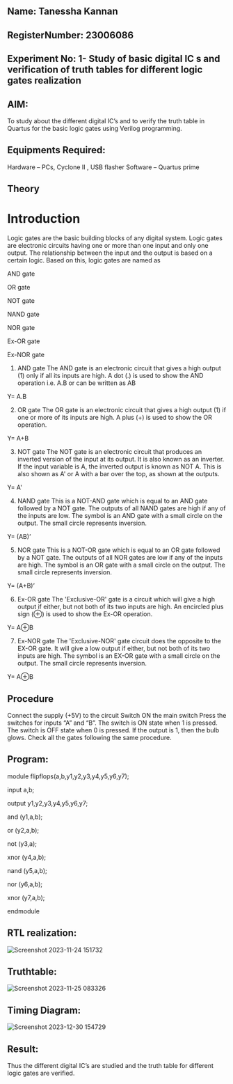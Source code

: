 ## Name: Tanessha Kannan
## RegisterNumber:  23006086
## Experiment No: 1- Study of basic digital IC s and verification of truth tables for different logic gates realization 
##  AIM:
To study about the different digital IC’s and to verify the truth table in Quartus for the basic logic gates using Verilog programming.

## Equipments Required:
Hardware – PCs, Cyclone II , USB flasher
Software – Quartus prime
## Theory
# Introduction
Logic gates are the basic building blocks of any digital system. Logic gates are electronic circuits having one or more than one input and only one output. The relationship between the input and the output is based on a certain logic. Based on this, logic gates are named as

AND gate

OR gate

NOT gate

NAND gate

NOR gate

Ex-OR gate

Ex-NOR gate

1) AND gate
The AND gate is an electronic circuit that gives a high output (1) only if all its inputs are high. A dot (.) is used to show the AND operation i.e. A.B or can be written as AB

Y= A.B

2) OR gate
The OR gate is an electronic circuit that gives a high output (1) if one or more of its inputs are high. A plus (+) is used to show the OR operation.

Y= A+B

3) NOT gate
The NOT gate is an electronic circuit that produces an inverted version of the input at its output. It is also known as an inverter. If the input variable is A, the inverted output is known as NOT A. This is also shown as A' or A with a bar over the top, as shown at the outputs.

Y= A'

4) NAND gate
This is a NOT-AND gate which is equal to an AND gate followed by a NOT gate. The outputs of all NAND gates are high if any of the inputs are low. The symbol is an AND gate with a small circle on the output. The small circle represents inversion.

Y= (AB)’

5) NOR gate
This is a NOT-OR gate which is equal to an OR gate followed by a NOT gate. The outputs of all NOR gates are low if any of the inputs are high. The symbol is an OR gate with a small circle on the output. The small circle represents inversion.

Y= (A+B)’

6) Ex-OR gate
The 'Exclusive-OR' gate is a circuit which will give a high output if either, but not both of its two inputs are high. An encircled plus sign (⊕) is used to show the Ex-OR operation.

Y= A⊕B

7) Ex-NOR gate
The 'Exclusive-NOR' gate circuit does the opposite to the EX-OR gate. It will give a low output if either, but not both of its two inputs are high. The symbol is an EX-OR gate with a small circle on the output. The small circle represents inversion.

Y= A⊕B

## Procedure
Connect the supply (+5V) to the circuit
Switch ON the main switch
Press the switches for inputs “A” and “B”. The switch is ON state when 1 is pressed. The switch is OFF state when 0 is pressed.
If the output is 1, then the bulb glows.
Check all the gates following the same procedure.

## Program:
module flipflops(a,b,y1,y2,y3,y4,y5,y6,y7);

input a,b;

output y1,y2,y3,y4,y5,y6,y7;

and (y1,a,b);

or (y2,a,b);

not (y3,a);

xnor (y4,a,b);

nand (y5,a,b);

nor (y6,a,b);

xnor (y7,a,b);

endmodule 

## RTL realization:
![Screenshot 2023-11-24 151732](https://github.com/Tanessha/Study-of-basic-digital-IC-s-and-verification-of-truth-tables-for-different-logic-gates-realization-/assets/140876194/a41fdeba-e8a3-4f3b-98db-422123e60e8e)

## Truthtable:

![Screenshot 2023-11-25 083326](https://github.com/Tanessha/Study-of-basic-digital-IC-s-and-verification-of-truth-tables-for-different-logic-gates-realization-/assets/140876194/4186b844-7ca7-49da-a10f-073f6532fa05)

## Timing Diagram:
![Screenshot 2023-12-30 154729](https://github.com/Tanessha/Study-of-basic-digital-IC-s-and-verification-of-truth-tables-for-different-logic-gates-realization-/assets/140876194/16fdeaac-51c4-481b-b711-545bef71cdbe)


## Result:
Thus the different digital IC’s are studied and the truth table for different logic gates are verified.
